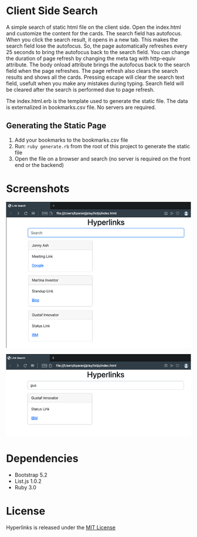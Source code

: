 # Client Side Search 

A simple search of static html file on the client side. Open the index.html and customize the content for the cards. The search field has autofocus. When you click the search result, it opens in a new tab. This makes the search field lose the autofocus. So, the page automatically refreshes every 25 seconds to bring the autofocus back to the search field. You can change the duration of page refresh by changing the meta tag with http-equiv attribute. The body onload attribute brings the autofocus back to the search field when the page refreshes. The page refresh also clears the search results and shows all the cards. Pressing escape will clear the search text field, usefult when you make any mistakes during typing. Search field will be cleared after the search is performed due to page refresh.

The index.html.erb is the template used to generate the static file. The data is externalized in bookmarks.csv file. No servers are required.

## Generating the Static Page

1. Add your bookmarks to the bookmarks.csv file
2. Run: `ruby generate.rb` from the root of this project to generate the static file
3. Open the file on a browser and search (no server is required on the front end or the backend)

# Screenshots

![alt text](/images/home.png?raw=true "Search Page")

![alt text](/images/result.png?raw=true "Search Result")

# Dependencies

- Bootstrap 5.2
- List.js 1.0.2
- Ruby 3.0

# License

Hyperlinks is released under the [MIT License](https://opensource.org/licenses/MIT)